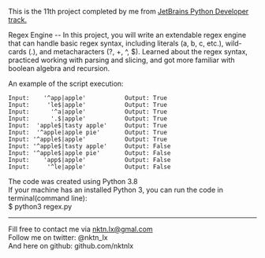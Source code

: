This is the 11th project completed by me from [JetBrains Python Developer track.](https://hyperskill.org/tracks/2)

Regex Engine -- In this project, you will write an extendable regex engine that can handle basic regex syntax, including literals (a, b, c, etc.), wild-cards (.), and metacharacters (?, +, ^, $). Learned about the regex syntax, practiced working with parsing and slicing, and got more familiar with boolean algebra and recursion.   

An example of the script execution:  
```
Input:    '^app|apple'           Output: True
Input:     'le$|apple'           Output: True
Input:      '^a|apple'           Output: True
Input:      '.$|apple'           Output: True
Input:  'apple$|tasty apple'     Output: True
Input:  '^apple|apple pie'       Output: True
Input: '^apple$|apple'           Output: True
Input: '^apple$|tasty apple'     Output: False
Input: '^apple$|apple pie'       Output: False
Input:    'app$|apple'           Output: False
Input:     '^le|apple'           Output: False

```


The code was created using Python 3.8  
If your machine has an installed Python 3, you can run the code in terminal(command line):  
$ python3 regex.py  


--------------------------------------------
Fill free to contact me via nktn.lx@gmal.com  
Follow me on twitter: @nktn_lx  
And here on github: github.com/nktnlx  